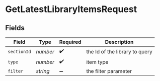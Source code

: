 # GetLatestLibraryItemsRequest


## Fields

| Field                          | Type                           | Required                       | Description                    |
| ------------------------------ | ------------------------------ | ------------------------------ | ------------------------------ |
| `sectionId`                    | *number*                       | :heavy_check_mark:             | the Id of the library to query |
| `type`                         | *number*                       | :heavy_check_mark:             | item type                      |
| `filter`                       | *string*                       | :heavy_minus_sign:             | the filter parameter           |